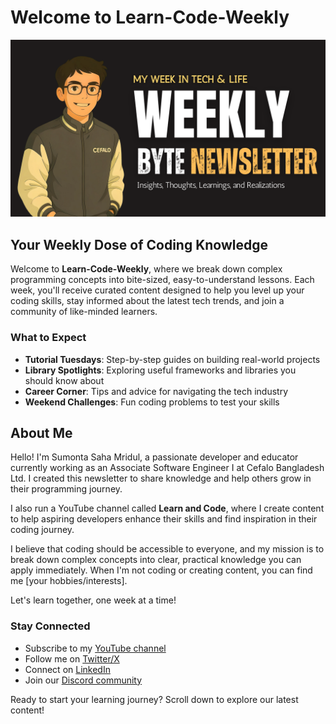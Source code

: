# Welcome to Learn-Code-Weekly

![Learn Code Weekly Newsletter Banner](./static/img/docusaurus-social-card.png)

## Your Weekly Dose of Coding Knowledge

Welcome to **Learn-Code-Weekly**, where we break down complex programming concepts into bite-sized, easy-to-understand lessons. Each week, you'll receive curated content designed to help you level up your coding skills, stay informed about the latest tech trends, and join a community of like-minded learners.

### What to Expect

- **Tutorial Tuesdays**: Step-by-step guides on building real-world projects
- **Library Spotlights**: Exploring useful frameworks and libraries you should know about
- **Career Corner**: Tips and advice for navigating the tech industry
- **Weekend Challenges**: Fun coding problems to test your skills

## About Me

Hello! I'm Sumonta Saha Mridul, a passionate developer and educator currently working as an Associate Software Engineer I at Cefalo Bangladesh Ltd. I created this newsletter to share knowledge and help others grow in their programming journey.

I also run a YouTube channel called **Learn and Code**, where I create content to help aspiring developers enhance their skills and find inspiration in their coding journey.

I believe that coding should be accessible to everyone, and my mission is to break down complex concepts into clear, practical knowledge you can apply immediately. When I'm not coding or creating content, you can find me [your hobbies/interests].

Let's learn together, one week at a time!

### Stay Connected

- Subscribe to my [YouTube channel](https://youtube.com/c/learnandcode)
- Follow me on [Twitter/X](https://twitter.com/yourusername)
- Connect on [LinkedIn](https://linkedin.com/in/yourprofile)
- Join our [Discord community](https://discord.gg/yourcommunity)

Ready to start your learning journey? Scroll down to explore our latest content!

